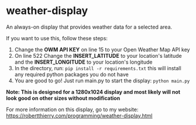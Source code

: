# weather-display
An always-on display that provides weather data for a selected area.

If you want to use this, follow these steps:

1. Change the **OWM API KEY** on line 15 to your Open Weather Map API key
2. On line 522 Change the **INSERT_LATITUDE** to your location's latitude and the **INSERT_LONGITUDE** to your location's longitude
3. In the directory, run: ```pip install -r requirements.txt``` this will install any required python packages you do not have
4. You are good to go! Just run main.py to start the display: ```python main.py```

**Note: This is designed for a 1280x1024 display and most likely will not look good on other sizes without modification**

For more information on this display, go to my website: https://robertthierry.com/programming/weather-display.html
